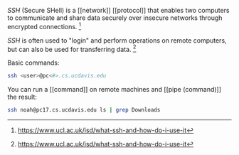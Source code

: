 *SSH* (Secure SHell) is a [[network]] [[protocol]] that enables two computers to communicate and share data securely over insecure networks through encrypted connections. [^1]

*SSH* is often used to "login" and perform operations on remote computers, but can also be used for transferring data. [^1]

Basic commands:
```bash
ssh <user>@pc<#>.cs.ucdavis.edu
```

You can run a [[command]] on remote machines and [[pipe (command)]] the result:
```bash
ssh noah@pc17.cs.ucdavis.edu ls | grep Downloads
```

[^1]: https://www.ucl.ac.uk/isd/what-ssh-and-how-do-i-use-it